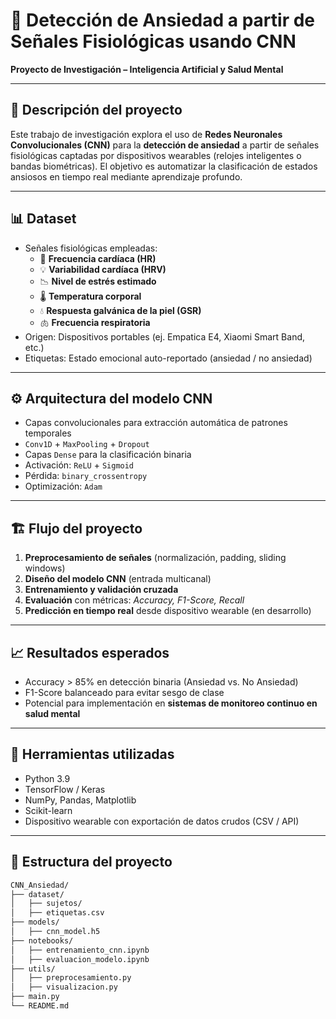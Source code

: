 # 🧠 Detección de Ansiedad a partir de Señales Fisiológicas usando CNN  
**Proyecto de Investigación – Inteligencia Artificial y Salud Mental**

---

## 📌 Descripción del proyecto

Este trabajo de investigación explora el uso de **Redes Neuronales Convolucionales (CNN)** para la **detección de ansiedad** a partir de señales fisiológicas captadas por dispositivos wearables (relojes inteligentes o bandas biométricas). El objetivo es automatizar la clasificación de estados ansiosos en tiempo real mediante aprendizaje profundo.

---

## 📊 Dataset

- Señales fisiológicas empleadas:
  - 💓 **Frecuencia cardíaca (HR)**
  - 💡 **Variabilidad cardíaca (HRV)**
  - 📉 **Nivel de estrés estimado**
  - 🌡️ **Temperatura corporal**
  - 💧 **Respuesta galvánica de la piel (GSR)**
  - 🫁 **Frecuencia respiratoria**
- Origen: Dispositivos portables (ej. Empatica E4, Xiaomi Smart Band, etc.)
- Etiquetas: Estado emocional auto-reportado (ansiedad / no ansiedad)

---

## ⚙️ Arquitectura del modelo CNN

- Capas convolucionales para extracción automática de patrones temporales
- `Conv1D` + `MaxPooling` + `Dropout`
- Capas `Dense` para la clasificación binaria
- Activación: `ReLU` + `Sigmoid`
- Pérdida: `binary_crossentropy`
- Optimización: `Adam`

---

## 🏗️ Flujo del proyecto

1. **Preprocesamiento de señales** (normalización, padding, sliding windows)
2. **Diseño del modelo CNN** (entrada multicanal)
3. **Entrenamiento y validación cruzada**
4. **Evaluación** con métricas: *Accuracy, F1-Score, Recall*
5. **Predicción en tiempo real** desde dispositivo wearable (en desarrollo)

---

## 📈 Resultados esperados

- Accuracy > 85% en detección binaria (Ansiedad vs. No Ansiedad)
- F1-Score balanceado para evitar sesgo de clase
- Potencial para implementación en **sistemas de monitoreo continuo en salud mental**

---

## 📎 Herramientas utilizadas

- Python 3.9
- TensorFlow / Keras
- NumPy, Pandas, Matplotlib
- Scikit-learn
- Dispositivo wearable con exportación de datos crudos (CSV / API)

---

## 📂 Estructura del proyecto

```bash
CNN_Ansiedad/
├── dataset/
│   ├── sujetos/
│   ├── etiquetas.csv
├── models/
│   ├── cnn_model.h5
├── notebooks/
│   ├── entrenamiento_cnn.ipynb
│   ├── evaluacion_modelo.ipynb
├── utils/
│   ├── preprocesamiento.py
│   ├── visualizacion.py
├── main.py
└── README.md
